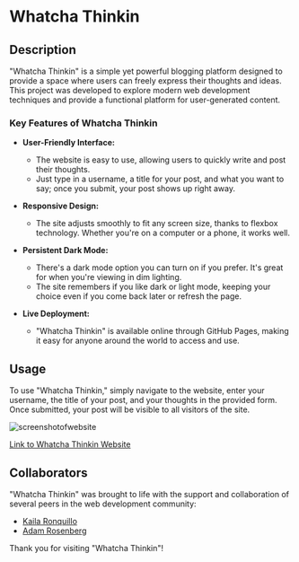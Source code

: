# Whatcha Thinkin

## Description

"Whatcha Thinkin" is a simple yet powerful blogging platform designed to provide a space where users can freely express their thoughts and ideas. This project was developed to explore modern web development techniques and provide a functional platform for user-generated content.

### Key Features of Whatcha Thinkin

- **User-Friendly Interface:**

  - The website is easy to use, allowing users to quickly write and post their thoughts.
  - Just type in a username, a title for your post, and what you want to say; once you submit, your post shows up right away.

- **Responsive Design:**

  - The site adjusts smoothly to fit any screen size, thanks to flexbox technology. Whether you're on a computer or a phone, it works well.

- **Persistent Dark Mode:**

  - There's a dark mode option you can turn on if you prefer. It's great for when you're viewing in dim lighting.
  - The site remembers if you like dark or light mode, keeping your choice even if you come back later or refresh the page.

- **Live Deployment:**
  - "Whatcha Thinkin" is available online through GitHub Pages, making it easy for anyone around the world to access and use.

## Usage

To use "Whatcha Thinkin," simply navigate to the website, enter your username, the title of your post, and your thoughts in the provided form. Once submitted, your post will be visible to all visitors of the site.

![screenshotofwebsite](./assets/image/Whatcha%20Thinkin.gif)

[Link to Whatcha Thinkin Website](https://jordangwiz.github.io/Whatcha-Thinkin/)

## Collaborators

"Whatcha Thinkin" was brought to life with the support and collaboration of several peers in the web development community:

- [Kaila Ronquillo](https://github.com/girlnotfound)
- [Adam Rosenberg](https://github.com/AcoderRose)

Thank you for visiting "Whatcha Thinkin"!
